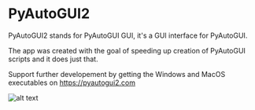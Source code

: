 # PyAutoGUI2
PyAutoGUI2 stands for PyAutoGUI GUI, it's a GUI interface for PyAutoGUI.

The app was created with the goal of speeding up creation of PyAutoGUI scripts and it does just that.

Support further developement by getting the Windows and MacOS executables on https://pyautogui2.com

![alt text](https://fastly.picsum.photos/id/219/536/354.jpg?hmac=mPL--X9iqKLn_R27yfpUtEPbp5_DuUJQ--mUEGB0FfQ)
